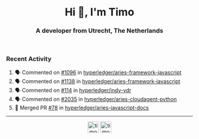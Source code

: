 <h1 align="center">Hi 👋, I'm Timo</h1>
<h3 align="center">A developer from Utrecht, The Netherlands</h3>
<br/>
<!-- https://github.com/rahuldkjain/github-profile-readme-generator --!>

<!--  <p align="left"><img src="https://github-readme-stats.vercel.app/api?username=timoglastra&show_icons=true&count_private=true&" alt="timoglastra" /></p> --!>

<!--
Github language stats
<p align="left"><img src="https://github-readme-stats.vercel.app/api/top-langs/?username=timoglastra&layout=compact" alt="timoglastra" /><p>
-->

<!-- Codestats language stats -->
<!-- <p align="left"><img src="https://codestats-readme.vercel.app/api/top-langs/?username=timoglastra&layout=compact&language_count=12" alt="timoglastra" /><p>    --!>
  
<h3>Recent Activity</h3>

<!--START_SECTION:activity-->
1. 🗣 Commented on [#1096](https://github.com/hyperledger/aries-framework-javascript/issues/1096) in [hyperledger/aries-framework-javascript](https://github.com/hyperledger/aries-framework-javascript)
2. 🗣 Commented on [#1138](https://github.com/hyperledger/aries-framework-javascript/issues/1138) in [hyperledger/aries-framework-javascript](https://github.com/hyperledger/aries-framework-javascript)
3. 🗣 Commented on [#114](https://github.com/hyperledger/indy-vdr/issues/114) in [hyperledger/indy-vdr](https://github.com/hyperledger/indy-vdr)
4. 🗣 Commented on [#2035](https://github.com/hyperledger/aries-cloudagent-python/issues/2035) in [hyperledger/aries-cloudagent-python](https://github.com/hyperledger/aries-cloudagent-python)
5. 🎉 Merged PR [#78](https://github.com/hyperledger/aries-javascript-docs/pull/78) in [hyperledger/aries-javascript-docs](https://github.com/hyperledger/aries-javascript-docs)
<!--END_SECTION:activity-->

---

<p align="center">
<a href="https://twitter.com/timoglastra" target="blank"><img align="center" src="https://cdn.jsdelivr.net/npm/simple-icons@3.0.1/icons/twitter.svg" alt="timoglastra" height="30" width="30" /></a>
<a href="https://linkedin.com/in/timoglastra" target="blank"><img align="center" src="https://cdn.jsdelivr.net/npm/simple-icons@3.0.1/icons/linkedin.svg" alt="timoglastra" height="30" width="30" /></a>
</p>



